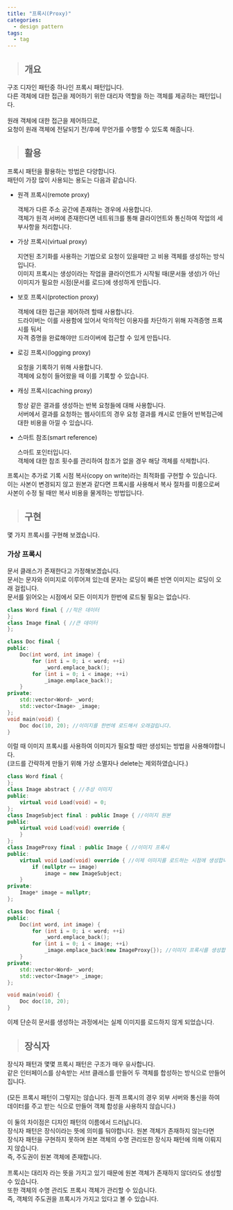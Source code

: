 ```yaml
---
title: "프록시(Proxy)"
categories:
  - design pattern
tags:
  - tag
---
```

> ## 개요

구조 디자인 패턴중 하나인 프록시 패턴입니다.<br>
다른 객체에 대한 접근을 제어하기 위한 대리자 역할을 하는 객체를 제공하는 패턴입니다.<br>
<br>
원래 객체에 대한 접근을 제어하므로,<br>
요청이 원래 객체에 전달되기 전/후에 무언가를 수행할 수 있도록 해줍니다.<br>
> ## 활용

프록시 패턴을 활용하는 방법은 다양합니다.<br>
패턴이 가장 많이 사용되는 용도는 다음과 같습니다.
- 원격 프록시(remote proxy)

  객체가 다른 주소 공간에 존재하는 경우에 사용합니다.<br>
  객체가 원격 서버에 존재한다면 네트워크를 통해 클라이언트와 통신하여 작업의 세부사항을 처리합니다.
- 가상 프록시(virtual proxy)

  지연된 초기화를 사용하는 기법으로 요청이 있을때만 고 비용 객체를 생성하는 방식입니다.<br>
  이미지 프록시는 생성이라는 작업을 클라이언트가 시작될 때(문서들 생성)가 아닌 이미지가 필요한 시점(문서를 로드)에 생성하게 만듭니다.
- 보호 프록시(protection proxy)

  객체에 대한 접근을 제어하려 할때 사용합니다.<br>
  드라이버는 이를 사용함에 있어서 악의적인 이용자를 차단하기 위해 자격증명 프록시를 둬서<br>
  자격 증명을 완료해야만 드라이버에 접근할 수 있게 만듭니다.
- 로깅 프록시(logging proxy)
 
  요청을 기록하기 위해 사용합니다.<br>
  객체에 요청이 들어왔을 때 이를 기록할 수 있습니다.
- 캐싱 프록시(caching proxy)

  항상 같은 결과를 생성하는 반복 요청들에 대해 사용합니다.<br>
  서버에서 결과를 요청하는 웹사이트의 경우 요청 결과를 캐시로 만들어 반복접근에 대한 비용을 아낄 수 있습니다.
- 스마트 참조(smart reference)

  스마트 포인터입니다.<br>
  객체에 대한 참조 횟수를 관리하여 참조가 없을 경우 해당 객체를 삭제합니다.
  
프록시는 추가로 기록 시점 복사(copy on write)라는 최적화를 구현할 수 있습니다.<br>
이는 사본이 변경되지 않고 원본과 같다면 프록시를 사용해서 복사 절차를 미룸으로써<br>
사본이 수정 될 때만 복사 비용을 물게하는 방법입니다.
> ## 구현

몇 가지 프록시를 구현해 보겠습니다.

### 가상 프록시
문서 클래스가 존재한다고 가정해보겠습니다.<br>
문서는 문자와 이미지로 이루어져 있는데 문자는 로딩이 빠른 반면 이미지는 로딩이 오래 걸립니다.<br>
문서를 읽어오는 시점에서 모든 이미지가 한번에 로드될 필요는 없습니다.
```cpp
class Word final { //작은 데이터
};
class Image final { //큰 데이터
};

class Doc final {
public:
	Doc(int word, int image) {
		for (int i = 0; i < word; ++i)
			_word.emplace_back();
		for (int i = 0; i < image; ++i)
			_image.emplace_back();
	}
private:
	std::vector<Word> _word;
	std::vector<Image> _image;
};
void main(void) {
	Doc doc(10, 20); //이미지를 한번에 로드해서 오래걸립니다.
}
```
이럴 때 이미지 프록시를 사용하여 이미지가 필요할 때만 생성되는 방법을 사용해야합니다.<br>
(코드를 간략하게 만들기 위해 가상 소멸자나 delete는 제외하였습니다.)
```cpp
class Word final {
};
class Image abstract { //추상 이미지
public:
	virtual void Load(void) = 0;
};
class ImageSubject final : public Image { //이미지 원본
public:
	virtual void Load(void) override {
	}
};
class ImageProxy final : public Image { //이미지 프록시
public:
	virtual void Load(void) override { //이제 이미지를 로드하는 시점에 생성합니다.
		if (nullptr == image)
			image = new ImageSubject;
	}
private:
	Image* image = nullptr;
};

class Doc final {
public:
	Doc(int word, int image) {
		for (int i = 0; i < word; ++i)
			_word.emplace_back();
		for (int i = 0; i < image; ++i)
			_image.emplace_back(new ImageProxy{}); //이미지 프록시를 생성합니다.
	}
private:
	std::vector<Word> _word;
	std::vector<Image*> _image;
};

void main(void) {
	Doc doc(10, 20);
}
```
이제 단순히 문서를 생성하는 과정에서는 실제 이미지를 로드하지 않게 되었습니다.
> ## 장식자

장식자 패턴과 몇몇 프록시 패턴은 구조가 매우 유사합니다.<br>
같은 인터페이스를 상속받는 서브 클래스를 만들어 두 객체를 합성하는 방식으로 만들어집니다.<br>
<br>
(모든 프록시 패턴이 그렇지는 않습니다. 원격 프록시의 경우 외부 서버와 통신을 하여<br>
데이터를 주고 받는 식으로 만들어 객체 합성을 사용하지 않습니다.)<br>
<br>
이 둘의 차이점은 디자인 패턴의 이름에서 드러납니다.<br>
장식자 패턴은 장식이라는 뜻에 의미를 둬야합니다. 원본 객체가 존재하지 않는다면<br>
장식자 패턴을 구현하지 못하며 원본 객체의 수명 관리또한 장식자 패턴에 의해 이뤄지지 않습니다.<br>
즉, 주도권이 원본 객체에 존재합니다.<br>
<br>
프록시는 대리자 라는 뜻을 가지고 있기 때문에 원본 객체가 존재하지 않더라도 생성할 수 있습니다.<br>
또한 객체의 수명 관리도 프록시 객체가 관리할 수 있습니다.<br>
즉, 객체의 주도권을 프록시가 가지고 있다고 볼 수 있습니다.
